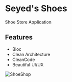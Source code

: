 # Seyed's Shoes 
Shoe Store Application

## Features
* Bloc
* Clean Architecture
* CleanCode
* Beautiful UI/UX

![ShoeShop](https://github.com/mohammad7hosein/shoes_shopping_app/assets/72824898/ab464621-2199-4caf-a0cf-86d464039e1f)
